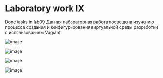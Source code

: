 # Laboratory work IX
Done tasks in lab09
Данная лабораторная работа посвещена изучению процесса создания и конфигурирования виртуальной среды разработки с использованием Vagrant


![image](https://github.com/TheMatrix2/lab09/assets/77126126/d078b824-de8a-47d7-8ba9-97439cfab329)

![image](https://github.com/TheMatrix2/lab09/assets/77126126/0b2a42c0-b19e-4955-864d-c1bb5956c7c4)

![image](https://github.com/TheMatrix2/lab09/assets/77126126/a339562d-624d-4a19-bf1e-a6eaaf1817b3)

![image](https://github.com/TheMatrix2/lab09/assets/77126126/46197b8e-b0ef-47b8-9f7d-3f585cfa8602)

